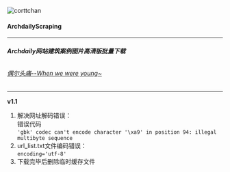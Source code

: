 
![corttchan](http://cortt.me/wp-content/uploads/2016/12/profile100x100.png)
#### ArchdailyScraping  
---------------------
###### **Archdaily网站建筑案例图片高清版批量下载**
###### [偶尔头痛--When we were young~](http://www.cortt.me)
-------------------------  
**v1.1**

1. 解决网址解码错误：  
错误代码   
  `'gbk' codec can't encode character '\xa9' in position 94: illegal multibyte sequence`
2. url_list.txt文件编码错误：        
  `encoding='utf-8'`
2. 下载完毕后删除临时缓存文件